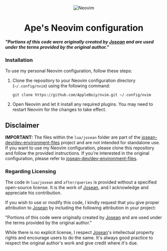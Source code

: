 <div align="center">
  <img src="https://raw.githubusercontent.com/neovim/neovim.github.io/master/logos/neovim-logo-300x87.png" alt="Neovim">
    <h1>Ape's Neovim configuration</>

</div>

_**"Portions of this code were originally created by [Josean][josean] and are used under the terms provided by the original author."**_

### Installation

To use my personal Neovim configuration, follow these steps:

1. Clone the repository to your Neovim configuration directory (`~/.config/nvim`) using the following command:

    ```shell
    git clone https://github.com/AppleBoiy/nvim.git ~/.config/nvim
    ```

2. Open Neovim and let it install any required plugins. You may need to restart Neovim for the changes to take effect.

## Disclaimer

**IMPORTANT:** The files within the `lua/josean` folder are part of the [josean-dev/dev-environment-files](https://github.com/josean-dev/dev-environment-files) project and are not intended for standalone use. If you want to use my Neovim configuration, please clone this repository and follow the provided instructions. If you're interested in the original configuration, please refer to [josean-dev/dev-environment-files](https://github.com/josean-dev/dev-environment-files).

### Regarding Licensing

The code in `lua/josean` and `after/queries` is provided without a specified open-source license. It is the work of [Josean][josean], and I acknowledge and appreciate his contribution.

If you wish to use or modify this code, I kindly request that you give proper attribution to [Josean][josean] by including the following attribution in your project:

"Portions of this code were originally created by [Josean][josean] and are used under the terms provided by the original author."

While there is no explicit license, I respect [Josean][josean]'s intellectual property rights and encourage users to do the same. It's always good practice to respect the original author's work and give credit where it's due.


[josean]: https://github.com/josean-dev
